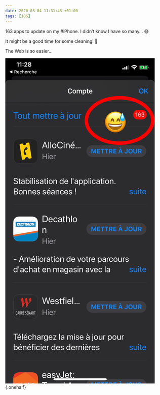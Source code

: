 ```yaml
---
date: 2020-03-04 11:31:43 +01:00
tags: [iOS]
---
```


163 apps to update on my #iPhone. I didn’t know I have so many… 😅

It might be a good time for some cleaning! 🧼

The Web is so easier…

![Screenshot of iOS listing available app updates](ios-app-updates.jpg "163 apps to update on my iPhone"){.onehalf}
